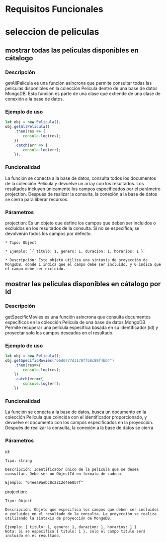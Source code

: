 # Requisitos Funcionales

# seleccion de peliculas 

## mostrar todas las peliculas disponibles en cátalogo 

### Descripción 
getAllPelicula es una función asíncrona que permite consultar todas las películas disponibles en la colección Pelicula dentro de una base de datos MongoDB. Esta función es parte de una clase que extiende de una clase de conexión a la base de datos.

### Ejemplo de uso 
```javascript
let obj = new Pelicula();
obj.getAllPelicula()
    .then(res => {
        console.log(res);
    })
    .catch(err => {
        console.log(err);
    });
```
### Funcionalidad 
La función se conecta a la base de datos, consulta todos los documentos de la colección Pelicula y devuelve un array con los resultados. Los resultados incluyen únicamente los campos especificados por el parámetro projection. Después de realizar la consulta, la conexión a la base de datos se cierra para liberar recursos.

### Párametros 
projection: Es un objeto que define los campos que deben ser incluidos o excluidos en los resultados de la consulta. Si no se especifica, se devolverán todos los campos por defecto.

    * Tipo: Object

    * Ejemplo: `{ titulo: 1, genero: 1, duracion: 1, horarios: 1 }`

    * Descripción: Este objeto utiliza una sintaxis de proyección de MongoDB, donde 1 indica que el campo debe ser incluido, y 0 indica que el campo debe ser excluido.

## mostrar las peliculas disponibles en cátalogo por id 

### Descripción
getSpecificMovies es una función asíncrona que consulta documentos específicos en la colección Pelicula de una base de datos MongoDB. Permite recuperar una película específica basada en su identificador (id) y proyectar solo los campos deseados en el resultado.

### Ejemplo de uso 
```javascript
let obj = new Pelicula();
obj.getSpecificMovies("66d0777d3170ffb8c89f4bb4")
    .then(res=>{
        console.log(res);
    })
    .catch(err=>{
        console.log(err);
    })
```
### Funcionalidad 
La función se conecta a la base de datos, busca un documento en la colección Pelicula que coincida con el identificador proporcionado, y devuelve el documento con los campos especificados en la proyección. Después de realizar la consulta, la conexión a la base de datos se cierra.

### Párametros 
id:

    Tipo: string

    Descripción: Identificador único de la película que se desea consultar. Debe ser un ObjectId en formato de cadena.
    
    Ejemplo: "64eea9aebc8c2212d4e68b7f"

projection:

    Tipo: Object

    Descripción: Objeto que especifica los campos que deben ser incluidos o excluidos en el resultado de la consulta. La proyección se realiza utilizando la sintaxis de proyección de MongoDB.

    Ejemplo: { titulo: 1, genero: 1, duracion: 1, horarios: 1 }
    Nota: Si se especifica { titulo: 1 }, solo el campo titulo será incluido en el resultado.